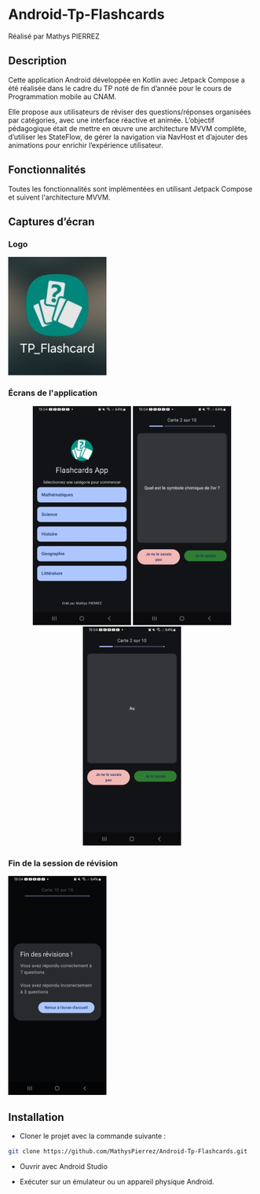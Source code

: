 # Android-Tp-Flashcards

Réalisé par Mathys PIERREZ

## Description
Cette application Android développée en Kotlin avec Jetpack Compose a été réalisée dans le cadre du TP noté de fin d’année pour le cours de Programmation mobile au CNAM.

Elle propose aux utilisateurs de réviser des questions/réponses organisées par catégories, avec une interface réactive et animée. L’objectif pédagogique était de mettre en œuvre une architecture MVVM complète, d’utiliser les StateFlow, de gérer la navigation via NavHost et d’ajouter des animations pour enrichir l’expérience utilisateur.

## Fonctionnalités

Toutes les fonctionnalités sont implémentées en utilisant Jetpack Compose et suivent l'architecture MVVM.

## Captures d’écran

### Logo 

<img src="screenshots/logo.jpg" alt="Logo" width="200"/>

### Écrans de l'application

<p align="center">
  <img src="screenshots/homescreen.jpg" alt="Accueil" width="200"/>
  <img src="screenshots/question.jpg" alt="Question" width="200"/>
  <img src="screenshots/answer.jpg" alt="Réponse" width="200"/>
</p>

### Fin de la session de révision

<img src="screenshots/end.jpg" alt="Fin" width="200"/>

## Installation
- Cloner le projet avec la commande suivante :

```bash
git clone https://github.com/MathysPierrez/Android-Tp-Flashcards.git
```

- Ouvrir avec Android Studio

- Exécuter sur un émulateur ou un appareil physique Android.
